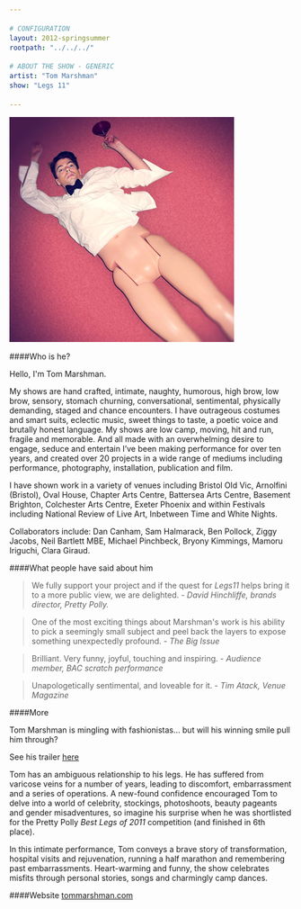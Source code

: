 ```yaml
---

# CONFIGURATION
layout: 2012-springsummer
rootpath: "../../../"

# ABOUT THE SHOW - GENERIC
artist: "Tom Marshman"
show: "Legs 11"

---
```


![Tom Marshman](w6tom.jpg)

####Who is he?

Hello, I'm Tom Marshman.

My shows are hand crafted, intimate, naughty, humorous, high brow, low brow, sensory, stomach churning, conversational, sentimental, physically demanding, staged and chance encounters. I have outrageous costumes and smart suits, eclectic music, sweet things to taste, a poetic voice and brutally honest language. My shows are low camp, moving, hit and run, fragile and memorable. And all made with an overwhelming desire to engage, seduce and entertain I’ve been making performance for over ten years, and created over 20 projects in a wide range of mediums including performance, photography, installation, publication and film. 

I have shown work in a variety of venues including Bristol Old Vic, Arnolfini (Bristol), Oval House, Chapter Arts Centre, Battersea Arts Centre, Basement Brighton, Colchester Arts Centre, Exeter Phoenix and within Festivals including National Review of Live Art, Inbetween Time and White Nights.

Collaborators include: Dan Canham, Sam Halmarack, Ben Pollock, Ziggy Jacobs, Neil Bartlett MBE, Michael Pinchbeck, Bryony Kimmings, Mamoru Iriguchi,  Clara Giraud.

####What people have said about him

>We fully support your project and if the quest for *Legs11* helps bring it to a more public view, we are delighted. - *David Hinchliffe, brands director, Pretty Polly.*

>One of the most exciting things about Marshman's work is his ability to pick a seemingly small subject and peel back the layers to expose something unexpectedly profound. - *The Big Issue*

>Brilliant.  Very funny, joyful, touching and inspiring. - *Audience member, BAC scratch performance*

>Unapologetically sentimental, and loveable for it. - *Tim Atack, Venue Magazine*


####More

Tom Marshman is mingling with fashionistas&hellip; but will his winning smile pull him through? 

See his trailer [here](http://vimeo.com/40034437)

Tom has an ambiguous relationship to his legs. He has suffered from varicose veins for a number of years, leading to discomfort, embarrassment and a series of operations. A new-found confidence encouraged Tom to delve into a world of celebrity, stockings, photoshoots, beauty pageants and gender misadventures, so imagine his surprise when he was shortlisted for the Pretty Polly *Best Legs of 2011* competition (and finished in 6th place).

In this intimate performance, Tom conveys a brave story of transformation, hospital visits and rejuvenation, running a half marathon and remembering past embarrassments. Heart-warming and funny, the show celebrates misfits through personal stories, songs and charmingly camp dances. 

####Website
[tommarshman.com](http://tommarshman.com/)   
